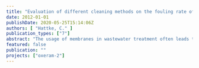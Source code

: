```yaml
---
title: "Evaluation of different cleaning methods on the fouling rate of organic membranes."
date: 2012-01-01
publishDate: 2020-05-25T15:14:06Z
authors: [ "Hattke, C." ]
publication_types: ["7"]
abstract: "The usage of membranes in wastewater treatment often leads to problems with scaling and fouling, which results in an irreversible loss of membrane permeability. Various pretreatments as well as mechanical and chemical cleaning possibilities are described and evaluated in order to ensure continuous operation. The cleaning has been performed by a sequential backwash with filtrate. In addition, the membrane was cleaned chemically to restore the flux to an acceptable level. The effect of chemically enhanced backwash (CEB) and cleaning in place (CIP) has been considered in more detail. The UF membranes are typically cleaned by soaking in alkali, acids and/or oxidizing solutions. Sodium hydroxide (NaOH), sodium hypochlorite (NaOCl) and acid sulphur (H2SO4) were used as cleaning agents. Furthermore, the impact of pre-treatment by pre-ozonation and subsequent coagulation on the performance of a polyether sulphone ultrafiltration membrane has been investigated in a pilot plant. Ozone is used in water treatment for the oxidation of organic substances, which leads to a reduction of organic fouling. A subsequent coagulation is applied to form stable aggregates out of biopolymers, which are most relevant for membrane fouling in order to backwash them easily from the surface and the membrane pores. Both pre-treatments have an influence on an improved filtration performance. The scope of the current paper is to critically evaluate the impact on the hydraulic and chemical treatment of an organic membrane and to find out which cleaning strategy is the best against membrane fouling."
featured: false
publication: ""
projects: ["oxeram-2"]
---
```



